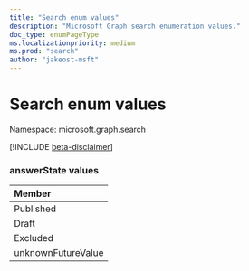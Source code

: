 ```yaml
---
title: "Search enum values"
description: "Microsoft Graph search enumeration values."
doc_type: enumPageType
ms.localizationpriority: medium
ms.prod: "search"
author: "jakeost-msft"
---
```


# Search enum values

Namespace: microsoft.graph.search

[!INCLUDE [beta-disclaimer](../../includes/beta-disclaimer.md)]

### answerState values

|Member|
|:---|
|Published|
|Draft|
|Excluded|
|unknownFutureValue|

<!--
{
  "type": "#page.annotation",
  "namespace": "microsoft.graph.search"
}
-->